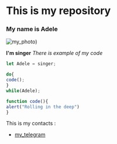 # This is my repository

### My name is Adele

![my_photo](https://github.com/user-attachments/assets/2cfc75fd-3e72-4549-8b92-0cf762a812b5))


**I'm singer**
*There is example of my code*

```javascript
let Adele = singer;

do{
code();
}
while(Adele);

function code(){
alert("Rolling in the deep")
}
```

This is my contacts :
* [my_telegram](telegram.org/sehrormovzh)
